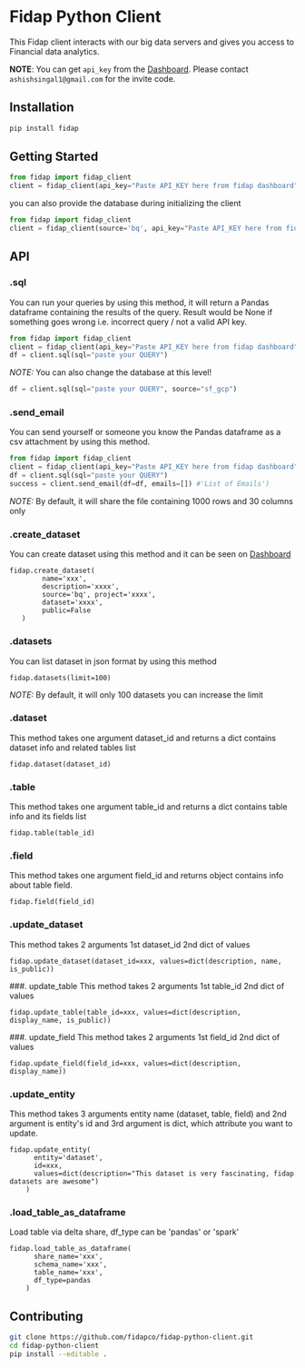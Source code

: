 # Fidap Python Client
This Fidap client interacts with our big data servers and gives you access to Financial data analytics.

**NOTE**: You can get `api_key` from the [Dashboard](http://app.fidap.com). Please contact `ashishsingal1@gmail.com` for the invite code.
## Installation
```bash
pip install fidap
```
## Getting Started
```python
from fidap import fidap_client
client = fidap_client(api_key="Paste API_KEY here from fidap dashboard")
```
you can also provide the database during initializing the client
```python
from fidap import fidap_client
client = fidap_client(source='bq', api_key="Paste API_KEY here from fidap dashboard")
```
## API
### .sql
You can run your queries by using this method, it will return a Pandas dataframe containing the results of the query. Result would be None if something goes wrong i.e. incorrect query / not a valid API key.
```python
from fidap import fidap_client
client = fidap_client(api_key="Paste API_KEY here from fidap dashboard")
df = client.sql(sql="paste your QUERY")
```
*NOTE:* You can also change the database at this level!
```python
df = client.sql(sql="paste your QUERY", source="sf_gcp")
```
### .send_email
You can send yourself or someone you know the Pandas dataframe as a csv attachment by using this method.
```python
from fidap import fidap_client
client = fidap_client(api_key="Paste API_KEY here from fidap dashboard")
df = client.sql(sql="paste your QUERY")
success = client.send_email(df=df, emails=[]) #'List of Emails')
```
*NOTE:* By default, it will share the file containing 1000 rows and 30 columns only
### .create_dataset
You can create dataset using this method and it can be seen on [Dashboard](https://app.fidap.com)
```
fidap.create_dataset(
        name='xxx', 
        description='xxxx', 
        source='bq', project='xxxx', 
        dataset='xxxx', 
        public=False
   )
```
### .datasets
You can list dataset in json format by using this method
```
fidap.datasets(limit=100)
```
*NOTE:* By default, it will only 100 datasets you can increase the limit
### .dataset
This method takes one argument dataset_id and returns a dict contains dataset info and related tables list
```
fidap.dataset(dataset_id)
```
### .table
This method takes one argument table_id and returns a dict contains table info and its fields list
```
fidap.table(table_id)
```
### .field
This method takes one argument field_id and returns object contains info about table field.
```
fidap.field(field_id)
```
### .update_dataset
This method takes 2 arguments 1st dataset_id 2nd dict of values
```
fidap.update_dataset(dataset_id=xxx, values=dict(description, name, is_public))
```
###. update_table
This method takes 2 arguments 1st table_id 2nd dict of values
```
fidap.update_table(table_id=xxx, values=dict(description, display_name, is_public))
```
###. update_field
This method takes 2 arguments 1st field_id 2nd dict of values
```
fidap.update_field(field_id=xxx, values=dict(description, display_name))
```
### .update_entity
This method takes 3 arguments entity name (dataset, table, field) and 2nd argument is entity's id and 3rd argument is dict, which attribute you want to update.
```
fidap.update_entity(
      entity='dataset', 
      id=xxx, 
      values=dict(description="This dataset is very fascinating, fidap datasets are awesome")
    )
```
### .load_table_as_dataframe
Load table via delta share, df_type can be 'pandas' or 'spark'
```
fidap.load_table_as_dataframe(
      share_name='xxx',
      schema_name='xxx',
      table_name='xxx',
      df_type=pandas
    )
```

## Contributing
```bash
git clone https://github.com/fidapco/fidap-python-client.git
cd fidap-python-client
pip install --editable .
```
